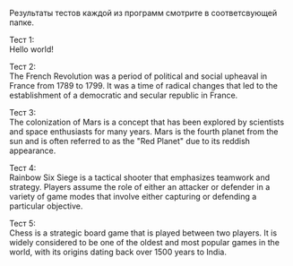Результаты тестов каждой из программ смотрите в соответсвующей папке.

Тест 1:
<br>Hello world!

Тест 2:
<br>The French Revolution was a period of political and social upheaval in France from 1789 to 1799. It was a time of radical changes that led to the establishment of a democratic and secular republic in France.

Тест 3:
<br>The colonization of Mars is a concept that has been explored by scientists and space enthusiasts for many years. Mars is the fourth planet from the sun and is often referred to as the "Red Planet" due to its reddish appearance.

Тест 4:
<br>Rainbow Six Siege is a tactical shooter that emphasizes teamwork and strategy. Players assume the role of either an attacker or defender in a variety of game modes that involve either capturing or defending a particular objective. 

Тест 5:
<br>Chess is a strategic board game that is played between two players. It is widely considered to be one of the oldest and most popular games in the world, with its origins dating back over 1500 years to India.
